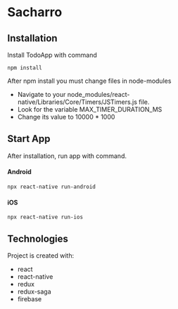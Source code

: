 # Sacharro

## Installation

Install TodoApp with command

```npm
npm install
```

After npm install you must change files in node-modules

- Navigate to your node_modules/react-native/Libraries/Core/Timers/JSTimers.js file.
- Look for the variable MAX_TIMER_DURATION_MS
- Change its value to 10000 \* 1000

## Start App

After installation, run app with command.

#### Android

```npm
npx react-native run-android
```

#### iOS

```npm
npx react-native run-ios
```

## Technologies

Project is created with:

- react
- react-native
- redux
- redux-saga
- firebase
